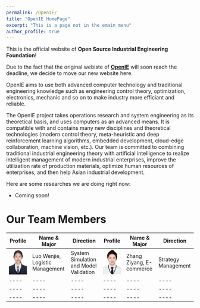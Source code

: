 ```yaml
---
permalink: /OpenIE/
title: "OpenIE HomePage"
excerpt: "This is a page not in the emain menu"
author_profile: true
---
```


This is the official website of **Open Source Industrial Engineering Foundation**!

Due to the fact that the original webiste of **[OpenIE](http://198.74.121.61:803)** will soon reach the deadline, we decide to move our new website here.

OpenIE aims to use both advanced computer technology and traditional engineering knowledge such as engineering control theory, optimization, electronics, mechanic and so on to make industry more efficiant and reliable.

The OpenIE project takes operations research and system engineering as its theoretical basis, and uses computers as an advanced means. It is compatible with and contains many new disciplines and theoretical technologies (modern control theory, meta-heuristic and deep reinforcement learning algorithms, embedded development, cloud-edge collaboration, machine vision, etc.). Our team is committed to combining traditional industrial engineering theory with artificial intelligence to realize intelligent management of modern industrial enterprises, improve the utilization rate of production materials, optimize human resources of enterprises, and then help Asian industrial development.

Here are some researches we are doing right now:
* Coming soon!

# Our Team Members

| Profile | Name & Major | Direction | Profile | Name & Major | Direction |
| ---- | ---- | ---- | ---- | ---- | ---- |
| ![](/images/OpenIE-Member-WenjieLuo.png) | Luo Wenjie, Logistic Management | System Simulation and Model Validation | ![](/images/OpenIE-Member-ZiyangZhang.png) | Zhang Ziyang, E-commerce | Strategy Management |
| ---- | ---- | ---- | ---- | ---- | ---- |
| ---- | ---- | ---- | ---- | ---- | ---- |
| ---- | ---- | ---- | ---- | ---- | ---- |